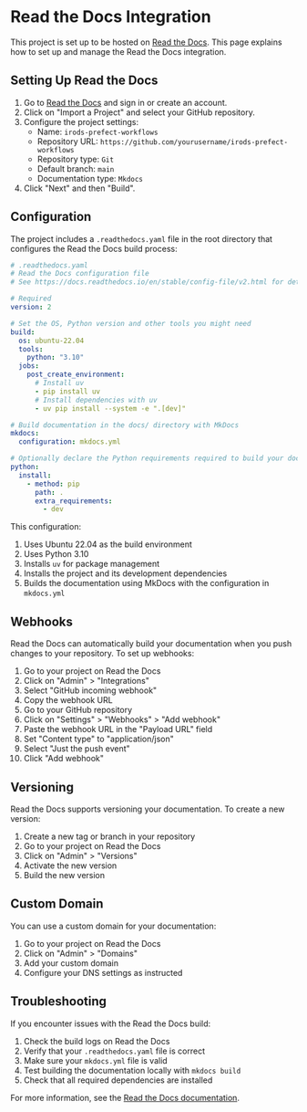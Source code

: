 # Read the Docs Integration

This project is set up to be hosted on [Read the Docs](https://readthedocs.org/). This page explains how to set up and manage the Read the Docs integration.

## Setting Up Read the Docs

1. Go to [Read the Docs](https://readthedocs.org/) and sign in or create an account.
2. Click on "Import a Project" and select your GitHub repository.
3. Configure the project settings:
   - Name: `irods-prefect-workflows`
   - Repository URL: `https://github.com/yourusername/irods-prefect-workflows`
   - Repository type: `Git`
   - Default branch: `main`
   - Documentation type: `Mkdocs`
4. Click "Next" and then "Build".

## Configuration

The project includes a `.readthedocs.yaml` file in the root directory that configures the Read the Docs build process:

```yaml
# .readthedocs.yaml
# Read the Docs configuration file
# See https://docs.readthedocs.io/en/stable/config-file/v2.html for details

# Required
version: 2

# Set the OS, Python version and other tools you might need
build:
  os: ubuntu-22.04
  tools:
    python: "3.10"
  jobs:
    post_create_environment:
      # Install uv
      - pip install uv
      # Install dependencies with uv
      - uv pip install --system -e ".[dev]"

# Build documentation in the docs/ directory with MkDocs
mkdocs:
  configuration: mkdocs.yml

# Optionally declare the Python requirements required to build your docs
python:
  install:
    - method: pip
      path: .
      extra_requirements:
        - dev
```

This configuration:

1. Uses Ubuntu 22.04 as the build environment
2. Uses Python 3.10
3. Installs `uv` for package management
4. Installs the project and its development dependencies
5. Builds the documentation using MkDocs with the configuration in `mkdocs.yml`

## Webhooks

Read the Docs can automatically build your documentation when you push changes to your repository. To set up webhooks:

1. Go to your project on Read the Docs
2. Click on "Admin" > "Integrations"
3. Select "GitHub incoming webhook"
4. Copy the webhook URL
5. Go to your GitHub repository
6. Click on "Settings" > "Webhooks" > "Add webhook"
7. Paste the webhook URL in the "Payload URL" field
8. Set "Content type" to "application/json"
9. Select "Just the push event"
10. Click "Add webhook"

## Versioning

Read the Docs supports versioning your documentation. To create a new version:

1. Create a new tag or branch in your repository
2. Go to your project on Read the Docs
3. Click on "Admin" > "Versions"
4. Activate the new version
5. Build the new version

## Custom Domain

You can use a custom domain for your documentation:

1. Go to your project on Read the Docs
2. Click on "Admin" > "Domains"
3. Add your custom domain
4. Configure your DNS settings as instructed

## Troubleshooting

If you encounter issues with the Read the Docs build:

1. Check the build logs on Read the Docs
2. Verify that your `.readthedocs.yaml` file is correct
3. Make sure your `mkdocs.yml` file is valid
4. Test building the documentation locally with `mkdocs build`
5. Check that all required dependencies are installed

For more information, see the [Read the Docs documentation](https://docs.readthedocs.io/).
